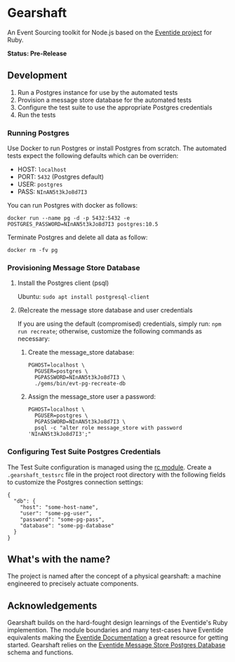 # Gearshaft

An Event Sourcing toolkit for Node.js based on the [Eventide project](https://eventide-project.org) for Ruby.

**Status: Pre-Release**

## Development

1. Run a Postgres instance for use by the automated tests
2. Provision a message store database for the automated tests
3. Configure the test suite to use the appropriate Postgres credentials
4. Run the tests

### Running Postgres

Use Docker to run Postgres or install Postgres from scratch. The automated tests expect the following defaults which can be overriden:

  - HOST: `localhost`
  - PORT: `5432` (Postgres default)
  - USER: `postgres`
  - PASS: `NInAN5t3kJo8d7I3`


You can run Postgres with docker as follows:

```
docker run --name pg -d -p 5432:5432 -e POSTGRES_PASSWORD=NInAN5t3kJo8d7I3 postgres:10.5
```

Terminate Postgres and delete all data as follow:

```
docker rm -fv pg
```

### Provisioning Message Store Database

1. Install the Postgres client (psql)

   Ubuntu: `sudo apt install postgresql-client`

2. (Re)create the message store database and user credentials

   If you are using the default (compromised) credentials, simply run: `npm run recreate`; otherwise, customize the following commands as necessary:

   1. Create the message_store database:

      ```
      PGHOST=localhost \
        PGUSER=postgres \
        PGPASSWORD=NInAN5t3kJo8d7I3 \
        ./gems/bin/evt-pg-recreate-db
      ```

   2. Assign the message_store user a password:

      ```
      PGHOST=localhost \
        PGUSER=postgres \
        PGPASSWORD=NInAN5t3kJo8d7I3 \
        psql -c "alter role message_store with password 'NInAN5t3kJo8d7I3';"
      ```

### Configuring Test Suite Postgres Credentials

The Test Suite configuration is managed using the [rc module](https://www.npmjs.com/package/rc). Create a `.gearshaft_testsrc` file in the project root directory with the following fields to customize the Postgres connection settings:

```
{
  "db": {
    "host": "some-host-name",
    "user": "some-pg-user",
    "password": "some-pg-pass",
    "database": "some-pg-database"
  }
}
```

## What's with the name?

The project is named after the concept of a physical gearshaft: a machine engineered to precisely actuate components.

## Acknowledgements

Gearshaft builds on the hard-fought design learnings of the Eventide's Ruby implemention. The module boundaries and many test-cases have Eventide equivalents making the [Eventide Documentation](https://docs.eventide-project.org) a great resource for getting started. Gearshaft relies on the [Eventide Message Store Postgres Database](https://github.com/eventide-project/message-store-postgres-database) schema and functions.
